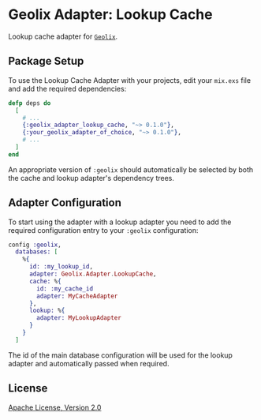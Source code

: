 # Geolix Adapter: Lookup Cache

Lookup cache adapter for [`Geolix`](https://github.com/elixir-geolix/geolix).

## Package Setup

To use the Lookup Cache Adapter with your projects, edit your `mix.exs` file and add the required dependencies:

```elixir
defp deps do
  [
    # ...
    {:geolix_adapter_lookup_cache, "~> 0.1.0"},
    {:your_geolix_adapter_of_choice, "~> 0.1.0"},
    # ...
  ]
end
```

An appropriate version of `:geolix` should automatically be selected by both the cache and lookup adapter's dependency trees.

## Adapter Configuration

To start using the adapter with a lookup adapter you need to add the required configuration entry to your `:geolix` configuration:

```elixir
config :geolix,
  databases: [
    %{
      id: :my_lookup_id,
      adapter: Geolix.Adapter.LookupCache,
      cache: %{
        id: :my_cache_id
        adapter: MyCacheAdapter
      },
      lookup: %{
        adapter: MyLookupAdapter
      }
    }
  ]
```

The id of the main database configuration will be used for the lookup adapter and automatically passed when required.

## License

[Apache License, Version 2.0](http://www.apache.org/licenses/LICENSE-2.0)
